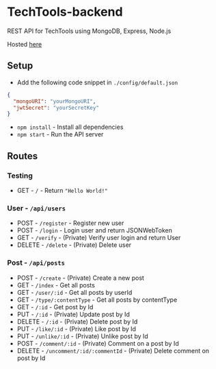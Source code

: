 # TechTools-backend

REST API for TechTools using MongoDB, Express, Node.js

Hosted [here](https://limitless-scrubland-55173.herokuapp.com/)

## Setup

- Add the following code snippet in `./config/default.json`

```json
{
  "mongoURI": "yourMongoURI",
  "jwtSecret": "yourSecretKey"
}
```

- `npm install` - Install all dependencies
- `npm start` - Run the API server

## Routes

### Testing

- GET - `/` - Return `"Hello World!"`

### User - `/api/users`

- POST - `/register` - Register new user
- POST - `/login` - Login user and return JSONWebToken
- GET - `/verify` - (Private) Verify user login and return User
- DELETE - `/delete` - (Private) Delete user

### Post - `/api/posts`

- POST - `/create` - (Private) Create a new post
- GET - `/index` - Get all posts
- GET - `/user/:id` - Get all posts by userId
- GET - `/type/:contentType` - Get all posts by contentType
- GET - `/:id` - Get post by Id
- PUT - `/:id` - (Private) Update post by Id
- DELETE - `/:id` - (Private) Delete post by Id
- PUT - `/like/:id` - (Private) Like post by Id
- PUT - `/unlike/:id` - (Private) Unlike post by Id
- POST - `/comment/:id` - (Private) Comment on a post by Id
- DELETE - `/uncomment/:id/:commentId` - (Private) Delete comment on post by Id
